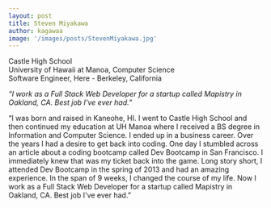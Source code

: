 ```yaml
---
layout: post
title: Steven Miyakawa
author: kagawaa
image: '/images/posts/StevenMiyakawa.jpg'
---
```


Castle High School  
University of Hawaii at Manoa, Computer Science  
Software Engineer, Here - Berkeley, California  

*“I work as a Full Stack Web Developer for a startup called Mapistry in Oakland, CA. Best job I've ever had.”*

“I was born and raised in Kaneohe, HI. I went to Castle High School and then continued my education at UH Manoa where I received a BS degree in Information and Computer Science. I ended up in a business career. Over the years I had a desire to get back into coding. One day I stumbled across an article about a coding bootcamp called Dev Bootcamp in San Francisco. I immediately knew that was my ticket back into the game. Long story short, I attended Dev Bootcamp in the spring of 2013 and had an amazing experience. In the span of 9 weeks, I changed the course of my life. Now I work as a Full Stack Web Developer for a startup called Mapistry in Oakland, CA. Best job I've ever had.”
